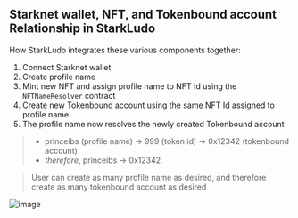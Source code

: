 ## Starknet wallet, NFT, and Tokenbound account Relationship in StarkLudo

How StarkLudo integrates these various components together:
1. Connect Starknet wallet
2. Create profile name
3. Mint new NFT and assign profile name to NFT Id using the `NFTNameResolver` contract
4. Create new Tokenbound account using the same NFT Id assigned to profile name
5. The profile name now resolves the newly created Tokenbound account
> - princeibs (profile name) -> 999 (token id) -> 0x12342 (tokenbound account)
> - _therefore_, princeibs -> 0x12342

> User can create as many profile name as desired, and therefore create as many tokenbound account as desired

![image](https://hackmd.io/_uploads/rJaeBwEKR.png)
